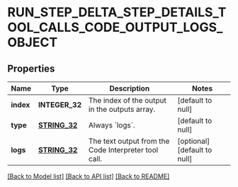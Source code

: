 # RUN_STEP_DELTA_STEP_DETAILS_TOOL_CALLS_CODE_OUTPUT_LOGS_OBJECT

## Properties
Name | Type | Description | Notes
------------ | ------------- | ------------- | -------------
**index** | **INTEGER_32** | The index of the output in the outputs array. | [default to null]
**type** | [**STRING_32**](STRING_32.md) | Always &#x60;logs&#x60;. | [default to null]
**logs** | [**STRING_32**](STRING_32.md) | The text output from the Code Interpreter tool call. | [optional] [default to null]

[[Back to Model list]](../README.md#documentation-for-models) [[Back to API list]](../README.md#documentation-for-api-endpoints) [[Back to README]](../README.md)


